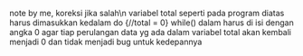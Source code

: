 note by me, koreksi jika salah\n
variabel total seperti pada program diatas harus dimasukkan kedalam do {//total = 0} while() dalam harus di isi dengan angka 0 
agar tiap perulangan data yg ada dalam variabel total akan kembali menjadi 0 dan tidak menjadi bug untuk kedepannya

